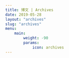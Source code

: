 ```yaml
---
title: 博文 | Archives
date: 2019-05-28
layout: "archives"
slug: "archives"
menu:
    main:
        weight: -90
        params: 
            icon: archives
---
```

